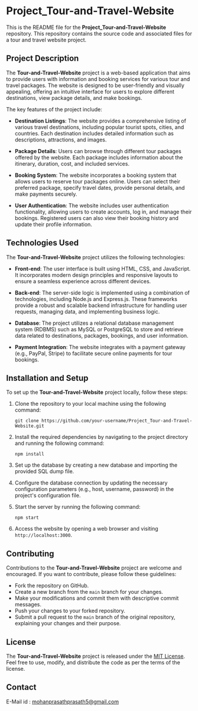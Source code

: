 # Project_Tour-and-Travel-Website

This is the README file for the **Project_Tour-and-Travel-Website** repository. This repository contains the source code and associated files for a tour and travel website project.

## Project Description

The **Tour-and-Travel-Website** project is a web-based application that aims to provide users with information and booking services for various tour and travel packages. The website is designed to be user-friendly and visually appealing, offering an intuitive interface for users to explore different destinations, view package details, and make bookings.

The key features of the project include:

- **Destination Listings**: The website provides a comprehensive listing of various travel destinations, including popular tourist spots, cities, and countries. Each destination includes detailed information such as descriptions, attractions, and images.

- **Package Details**: Users can browse through different tour packages offered by the website. Each package includes information about the itinerary, duration, cost, and included services.

- **Booking System**: The website incorporates a booking system that allows users to reserve tour packages online. Users can select their preferred package, specify travel dates, provide personal details, and make payments securely.

- **User Authentication**: The website includes user authentication functionality, allowing users to create accounts, log in, and manage their bookings. Registered users can also view their booking history and update their profile information.

## Technologies Used

The **Tour-and-Travel-Website** project utilizes the following technologies:

- **Front-end**: The user interface is built using HTML, CSS, and JavaScript. It incorporates modern design principles and responsive layouts to ensure a seamless experience across different devices.

- **Back-end**: The server-side logic is implemented using a combination of technologies, including Node.js and Express.js. These frameworks provide a robust and scalable backend infrastructure for handling user requests, managing data, and implementing business logic.

- **Database**: The project utilizes a relational database management system (RDBMS) such as MySQL or PostgreSQL to store and retrieve data related to destinations, packages, bookings, and user information.

- **Payment Integration**: The website integrates with a payment gateway (e.g., PayPal, Stripe) to facilitate secure online payments for tour bookings.

## Installation and Setup

To set up the **Tour-and-Travel-Website** project locally, follow these steps:

1. Clone the repository to your local machine using the following command:

   ```
   git clone https://github.com/your-username/Project_Tour-and-Travel-Website.git
   ```

2. Install the required dependencies by navigating to the project directory and running the following command:

   ```
   npm install
   ```

3. Set up the database by creating a new database and importing the provided SQL dump file.

4. Configure the database connection by updating the necessary configuration parameters (e.g., host, username, password) in the project's configuration file.

5. Start the server by running the following command:

   ```
   npm start
   ```

6. Access the website by opening a web browser and visiting `http://localhost:3000`.

## Contributing

Contributions to the **Tour-and-Travel-Website** project are welcome and encouraged. If you want to contribute, please follow these guidelines:

- Fork the repository on GitHub.
- Create a new branch from the `main` branch for your changes.
- Make your modifications and commit them with descriptive commit messages.
- Push your changes to your forked repository.
- Submit a pull request to the `main` branch of the original repository, explaining your changes and their purpose.

## License

The **Tour-and-Travel-Website** project is released under the [MIT License](LICENSE). Feel free to use, modify, and distribute the code as per the terms of the license.

## Contact
E-Mail id : mohanprasathprasath5@gmail.com



